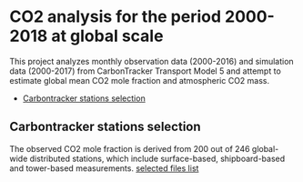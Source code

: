 
# CO2 analysis for the period 2000-2018 at global scale

This project analyzes monthly observation data (2000-2016) and simulation data (2000-2017) from CarbonTracker Transport Model 5 and attempt to estimate global mean CO2 mole fraction and atmospheric CO2 mass.

- [Carbontracker stations selection](#Carbontracker_stations_selection)

<a name="Carbontracker_stations_selection"></a>
## Carbontracker stations selection
The observed CO2 mole fraction is derived from 200 out of 246 global-wide distributed stations, which include surface-based, shipboard-based and tower-based measurements.
[selected files list](/output/df_selectedfile_ctracker.csv)
